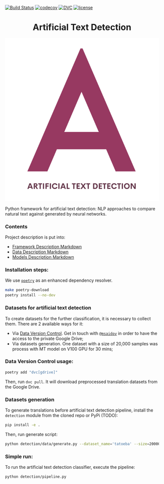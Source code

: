[![Build Status][build_status_badge]](build_status_link)
[![codecov](https://codecov.io/gh/MaratSaidov/artificial-text-detection/branch/main/graph/badge.svg?token=HF8IQEADRU)](https://codecov.io/gh/MaratSaidov/artificial-text-detection)
[![DVC](https://img.shields.io/badge/-Data_Version_Control-white.svg?logo=data-version-control&style=social)](https://dvc.org/?utm_campaign=badge)
[![license](https://img.shields.io/github/license/maratsaidov/artificial-text-detection.svg)](https://github.com/maratsaidov/artificial-text-detection/blob/master/LICENSE)

<div align="center">

# Artificial Text Detection

[![ATD Logo](https://raw.githubusercontent.com/MaratSaidov/artificial-text-detection/code-formatting/.github/images/atd.png)](https://github.com/MaratSaidov/artificial-text-detection)

</div>

Python framework for artificial text detection:
NLP approaches to compare natural text against generated by neural networks.




### Contents

Project description is put into:

- [Framework Description Markdown](https://github.com/MaratSaidov/artificial-text-detection/blob/main/detection/README.md)
- [Data Description Markdown](https://github.com/MaratSaidov/artificial-text-detection/blob/main/detection/data/README.md)
- [Models Description Markdown](https://github.com/MaratSaidov/artificial-text-detection/blob/main/detection/data/README.md)

### Installation steps:

We use [`poetry`](https://python-poetry.org/) as an enhanced dependency resolver.

```bash
make poetry-download
poetry install --no-dev
```

### Datasets for artificial text detection

To create datasets for the further classification, it is necessary to collect them.
There are 2 available ways for it:

- Via [Data Version Control](https://dvc.org/).
Get in touch with [`@msaidov`](https://t.me/msaidov) in order to have the access to the private Google Drive;
- Via datasets generation. One dataset with a size of 20,000 samples was process with MT model on V100 GPU for 30 mins;

### Data Version Control usage:

```bash
poetry add "dvc[gdrive]"
```

Then, run `dvc pull`. It will download preprocessed translation datasets
from the Google Drive.

### Datasets generation

To generate translations before artificial text detection pipeline,
install the `detection` module from the cloned repo or PyPi (TODO):
```bash
pip install -e .
```
Then, run generate script:
```bash
python detection/data/generate.py --dataset_name='tatoeba' --size=20000 --device='cuda:0'
```

### Simple run:

To run the artificial text detection classifier, execute the pipeline:

```bash
python detection/pipeline.py
```

[build_status_badge]: https://github.com/MaratSaidov/artificial-text-detection/actions/workflows/build.yml/badge.svg
[build_status_link]: https://github.com/MaratSaidov/artificial-text-detection/actions/workflows/build.yml
